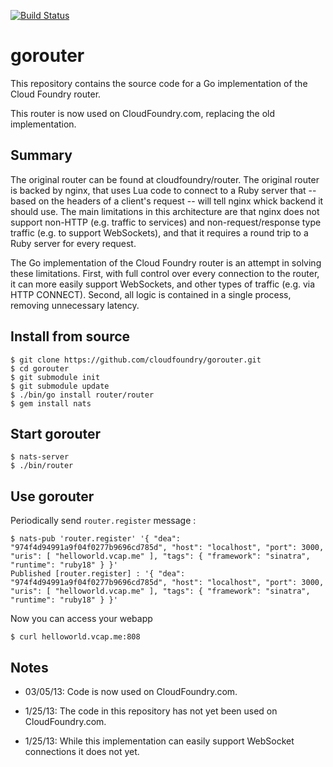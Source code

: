 [![Build Status](https://travis-ci.org/cloudfoundry/gorouter.png)](https://travis-ci.org/cloudfoundry/gorouter)

# gorouter

This repository contains the source code for a Go implementation of the Cloud
Foundry router.

This router is now used on CloudFoundry.com, replacing the old implementation.

## Summary

The original router can be found at cloudfoundry/router. The original router is
backed by nginx, that uses Lua code to connect to a Ruby server that -- based
on the headers of a client's request -- will tell nginx whick backend it should
use. The main limitations in this architecture are that nginx does not support
non-HTTP (e.g. traffic to services) and non-request/response type traffic (e.g.
to support WebSockets), and that it requires a round trip to a Ruby server for
every request.

The Go implementation of the Cloud Foundry router is an attempt in solving
these limitations. First, with full control over every connection to the
router, it can more easily support WebSockets, and other types of traffic (e.g.
via HTTP CONNECT). Second, all logic is contained in a single process,
removing unnecessary latency.


## Install from source

    $ git clone https://github.com/cloudfoundry/gorouter.git
    $ cd gorouter
    $ git submodule init
    $ git submodule update
    $ ./bin/go install router/router
    $ gem install nats

## Start gorouter

    $ nats-server
    $ ./bin/router

## Use gorouter

Periodically send `router.register` message :

    $ nats-pub 'router.register' '{ "dea": "974f4d94991a9f04f0277b9696cd785d", "host": "localhost", "port": 3000, "uris": [ "helloworld.vcap.me" ], "tags": { "framework": "sinatra", "runtime": "ruby18" } }'
    Published [router.register] : '{ "dea": "974f4d94991a9f04f0277b9696cd785d", "host": "localhost", "port": 3000, "uris": [ "helloworld.vcap.me" ], "tags": { "framework": "sinatra", "runtime": "ruby18" } }'

Now you can access your webapp

    $ curl helloworld.vcap.me:808

## Notes

* 03/05/13: Code is now used on CloudFoundry.com.

* 1/25/13: The code in this repository has not yet been used on CloudFoundry.com.

* 1/25/13: While this implementation can easily support WebSocket
  connections it does not yet.
